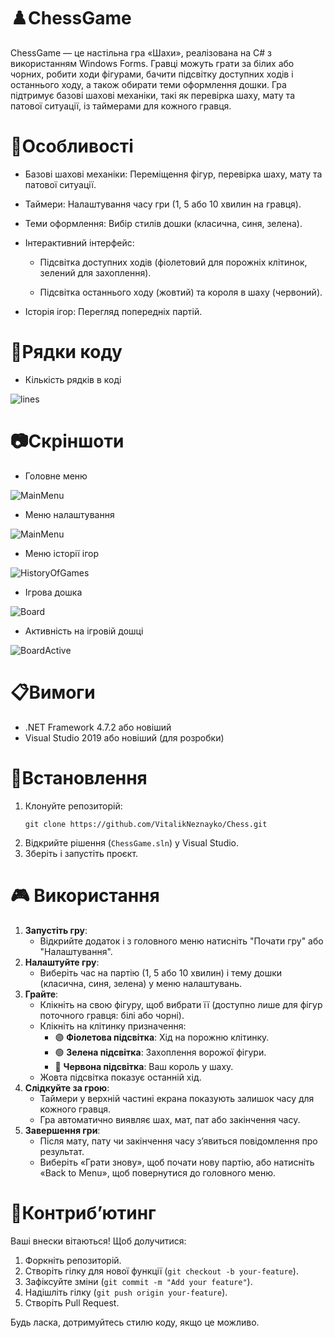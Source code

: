 # ♟️ChessGame
ChessGame — це настільна гра «Шахи», реалізована на C# з використанням Windows Forms. Гравці можуть грати за білих або чорних, робити ходи фігурами, бачити підсвітку доступних ходів і останнього ходу, а також обирати теми оформлення дошки. Гра підтримує базові шахові механіки, такі як перевірка шаху, мату та патової ситуації, із таймерами для кожного гравця.

# 🌟Особливості
- Базові шахові механіки: Переміщення фігур, перевірка шаху, мату та патової ситуації.

- Таймери: Налаштування часу гри (1, 5 або 10 хвилин на гравця).

- Теми оформлення: Вибір стилів дошки (класична, синя, зелена).

- Інтерактивний інтерфейс:

  - Підсвітка доступних ходів (фіолетовий для порожніх клітинок, зелений для захоплення).

  - Підсвітка останнього ходу (жовтий) та короля в шаху (червоний).

- Історія ігор: Перегляд попередніх партій.

# 🔢Рядки коду

- Кількість рядків в коді
  
![lines](Screenshots/numLines.jpg)

# 📷Скріншоти
  - Головне меню
    
  ![MainMenu](Screenshots/MainMenu.jpg)
  
  - Меню налаштування
    
  ![MainMenu](Screenshots/Settings.jpg)
  
  - Меню історії ігор
    
  ![HistoryOfGames](Screenshots/HistoryOfGame.jpg)
  - Ігрова дошка
    
  ![Board](Screenshots/Board.jpg)
  
  - Активність на ігровій дошці

  ![BoardActive](Screenshots/BoardActive.jpg)

# 📋Вимоги
- .NET Framework 4.7.2 або новіший
- Visual Studio 2019 або новіший (для розробки)

# 🔧Встановлення
1. Клонуйте репозиторій:
   ```
   git clone https://github.com/VitalikNeznayko/Chess.git
   ```
3. Відкрийте рішення (`ChessGame.sln`) у Visual Studio.
4. Зберіть і запустіть проєкт.

# 🎮 Використання
1. **Запустіть гру**:
   - Відкрийте додаток і з головного меню натисніть "Почати гру" або "Налаштування".
2. **Налаштуйте гру**:
   - Виберіть час на партію (1, 5 або 10 хвилин) і тему дошки (класична, синя, зелена) у меню налаштувань.
3. **Грайте**:
   - Клікніть на свою фігуру, щоб вибрати її (доступно лише для фігур поточного гравця: білі або чорні).
   - Клікніть на клітинку призначення:
     - 🟣 **Фіолетова підсвітка**: Хід на порожню клітинку.
     - 🟢 **Зелена підсвітка**: Захоплення ворожої фігури.
     - 🔴 **Червона підсвітка**: Ваш король у шаху.
   - Жовта підсвітка показує останній хід.
4. **Слідкуйте за грою**:
   - Таймери у верхній частині екрана показують залишок часу для кожного гравця.
   - Гра автоматично виявляє шах, мат, пат або закінчення часу.
5. **Завершення гри**:
   - Після мату, пату чи закінчення часу з’явиться повідомлення про результат.
   - Виберіть «Грати знову», щоб почати нову партію, або натисніть «Back to Menu», щоб повернутися до головного меню.

# 🤝Контриб’ютинг
Ваші внески вітаються! Щоб долучитися:
1. Форкніть репозиторій.
2. Створіть гілку для нової функції (`git checkout -b your-feature`).
3. Зафіксуйте зміни (`git commit -m "Add your feature"`).
4. Надішліть гілку (`git push origin your-feature`).
5. Створіть Pull Request.
   
Будь ласка, дотримуйтесь стилю коду, якщо це можливо.
